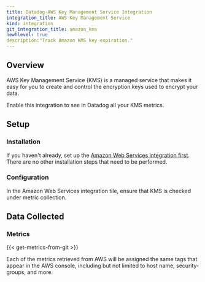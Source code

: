 ```yaml
---
title: Datadog-AWS Key Management Service Integration
integration_title: AWS Key Management Service
kind: integration
git_integration_title: amazon_kms
newhlevel: true
description:"Track Amazon KMS key expiration."
---
```


## Overview

AWS Key Management Service (KMS) is a managed service that makes it easy for you to create and control the encryption keys used to encrypt your data.

Enable this integration to see in Datadog all your KMS metrics.

## Setup
### Installation

If you haven't already, set up the [Amazon Web Services integration first](/integrations/aws). There are no other installation steps that need to be performed.

### Configuration

In the Amazon Web Services integration tile, ensure that KMS is checked under metric collection.

## Data Collected
### Metrics

{{< get-metrics-from-git >}}

Each of the metrics retrieved from AWS will be assigned the same tags that appear in the AWS console, including but not limited to host name, security-groups, and more.
